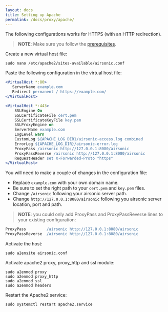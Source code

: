 ```yaml
---
layout: docs
title: Setting up Apache
permalink: /docs/proxy/apache/
---
```


The following configurations works for HTTPS (with an HTTP redirection).

> **NOTE**: Make sure you follow the [prerequisites](/docs/proxy/prerequisites/).

Create a new virtual host file:

```
sudo nano /etc/apache2/sites-available/airsonic.conf
```

Paste the following configuration in the virtual host file:

```apache
<VirtualHost *:80>
   ServerName example.com
   Redirect permanent / https://example.com/
</VirtualHost>

<VirtualHost *:443>
    SSLEngine On
    SSLCertificateFile cert.pem
    SSLCertificateKeyFile key.pem
    SSLProxyEngine on
    ServerName example.com
    LogLevel warn
    CustomLog ${APACHE_LOG_DIR}/airsonic-access.log combined
    ErrorLog ${APACHE_LOG_DIR}/airsonic-error.log
    ProxyPass /airsonic http://127.0.0.1:8080/airsonic
    ProxyPassReverse /airsonic http://127.0.0.1:8080/airsonic
    RequestHeader set X-Forwarded-Proto "https"
</VirtualHost>
```

You will need to make a couple of changes in the configuration file:
- Replace `example.com` with your own domain name.
- Be sure to set the right path to your `cert.pem` and `key.pem` files.
- Change `/airsonic` following your airsonic server path.
- Change `http://127.0.0.1:8080/airsonic` following you airsonic server location, port and path.
> **NOTE**:  you could only add ProxyPass and ProxyPassReverse lines to your existing configuration:
```apache
ProxyPass         /airsonic http://127.0.0.1:8080/airsonic
ProxyPassReverse  /airsonic http://127.0.0.1:8080/airsonic
```

Activate the host:

```
sudo a2ensite airsonic.conf
```

Activate apache2 proxy, proxy_http and ssl module:

```
sudo a2enmod proxy
sudo a2enmod proxy_http
sudo a2enmod ssl
sudo a2enmod headers
```

Restart the Apache2 service:

```
sudo systemctl restart apache2.service
```
